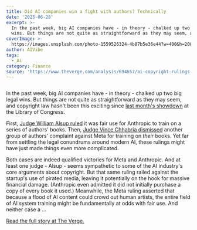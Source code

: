 ```yaml
---
title: Did AI companies win a fight with authors? Technically
date: '2025-06-28'
excerpt: >-
  In the past week, big AI companies have - in theory - chalked up two big legal
  wins. But things are not quite as straightforward as they may seem, and...
coverImage: >-
  https://images.unsplash.com/photo-1559526324-4b87b5e36e44?w=400&h=200&fit=crop&auto=format
author: AIVibe
tags:
  - Ai
category: Finance
source: 'https://www.theverge.com/analysis/694657/ai-copyright-rulings-anthropic-meta'
---
```


											

						
<figure>

<img alt="" data-caption="" data-portal-copyright="" data-has-syndication-rights="1" src="https://platform.theverge.com/wp-content/uploads/sites/2/2025/04/STKS507_FTCxMETA_ANTITRUST_CVIRGINIA_D.jpg?quality=90&#038;strip=all&#038;crop=0,0,100,100" />
	<figcaption>
		</figcaption>
</figure>
<p class="has-drop-cap has-text-align-none">In the past week, big AI companies have - in theory - chalked up two big legal wins. But things are not quite as straightforward as they may seem, and copyright law hasn't been this exciting since <a href="https://www.theverge.com/politics/666179/maga-elon-musk-sacks-copyright-office-perlmutter">last month's showdown</a> at the Library of Congress.</p>
<p class="has-text-align-none">First, <a href="https://www.theverge.com/news/692015/anthropic-wins-a-major-fair-use-victory-for-ai-but-its-still-in-trouble-for-stealing-books">Judge William Alsup ruled</a> it was fair use for Anthropic to train on a series of authors' books. Then, <a href="https://www.theverge.com/news/693437/meta-ai-copyright-win-fair-use-warning">Judge Vince Chhabria dismissed</a> another group of authors' complaint against Meta for training on <em>their</em> books. Yet far from settling the legal conundrums around modern AI, these rulings might have just made things even more complicated.</p>
<p class="has-text-align-none">Both cases are indeed qualified victories for Meta and Anthropic. And at least one judge - Alsup - seems sympathetic to some of the AI industry's core arguments about copyright. But that same ruling railed against the startup's use of pirated media, leaving it potentially on the hook for massive financial damage. (Anthropic even admitted it did not initially purchase a copy of every book it used.) Meanwhile, the Meta ruling asserted that because a flood of AI content could crowd out human artists, the entire field of AI system training might be fundamentally at odds with fair use. And neither case a …</p>
<p><a href="https://www.theverge.com/analysis/694657/ai-copyright-rulings-anthropic-meta">Read the full story at The Verge.</a></p>
						
									
